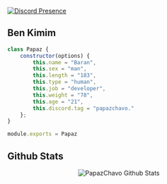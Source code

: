 [![Discord Presence](https://lanyard-profile-readme.vercel.app/api/770067487097749534?hideDiscrim=true)](https://discord.com/users/770067487097749534)

<h2>Ben Kimim</h2>



```js
class Papaz {
    constructor(options) {
        this.name = "Baran",
        this.sex = "man",
        this.length = "183",
        this.type = "human",
        this.job = "developer",
        this.weight = "78",
        this.age = "21",
        this.discord.tag = "papazchavo."
    };
}

module.exports = Papaz
```

## Github Stats
<p align="center"><img src="https://github-readme-streak-stats.herokuapp.com?user=Papazchavo&theme=github-dark&hide_border=true&background=DD272702" alt="PapazChavo Github Stats" /></p>
